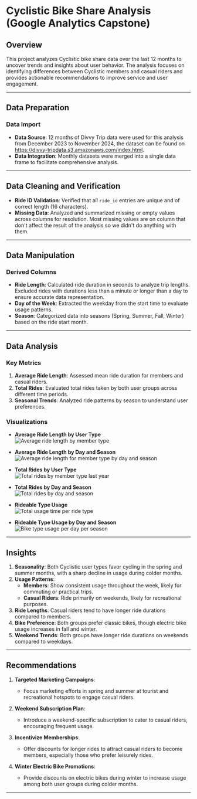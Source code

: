 # Cyclistic Bike Share Analysis (Google Analytics Capstone)

## Overview

This project analyzes Cyclistic bike share data over the last 12 months to uncover trends and insights about user behavior. The analysis focuses on identifying differences between Cyclistic members and casual riders and provides actionable recommendations to improve service and user engagement.

---

## Data Preparation

### Data Import

- **Data Source**: 12 months of Divvy Trip data were used for this analysis from December 2023 to November 2024, the dataset can be found on https://divvy-tripdata.s3.amazonaws.com/index.html.
- **Data Integration**: Monthly datasets were merged into a single data frame to facilitate comprehensive analysis.

---

## Data Cleaning and Verification

- **Ride ID Validation**: Verified that all `ride_id` entries are unique and of correct length (16 characters).
- **Missing Data**: Analyzed and summarized missing or empty values across columns for resolution. Most missing values are on column that don't affect the result of the analysis so we didn't do anything with them. 

---

## Data Manipulation

### Derived Columns

- **Ride Length**: Calculated ride duration in seconds to analyze trip lengths. Excluded rides with durations less than a minute or longer than a day to ensure accurate data representation.
- **Day of the Week**: Extracted the weekday from the start time to evaluate usage patterns.
- **Season**: Categorized data into seasons (Spring, Summer, Fall, Winter) based on the ride start month.

---

## Data Analysis

### Key Metrics

1. **Average Ride Length**: Assessed mean ride duration for members and casual riders.
2. **Total Rides**: Evaluated total rides taken by both user groups across different time periods.
3. **Seasonal Trends**: Analyzed ride patterns by season to understand user preferences.

### Visualizations

- **Average Ride Length by User Type**  
  ![Average ride length by member type](https://github.com/user-attachments/assets/f2f3b60a-4ce7-4c9b-a02a-e811c54beb0b)


- **Average Ride Length by Day and Season**  
![Average ride length for member type by day and season](https://github.com/user-attachments/assets/5cc4d3f0-3b64-44c9-b64f-d25640f2dcb3)


- **Total Rides by User Type**  
![Total rides by member type last year](https://github.com/user-attachments/assets/53c2eea5-f9fb-48d6-9c6c-5513f44f74ea)


- **Total Rides by Day and Season**  
![Total rides by day and season](https://github.com/user-attachments/assets/0c25fe46-5767-4b97-9ccf-b048c60bdd7c)


- **Rideable Type Usage**  
![Total usage time per ride type](https://github.com/user-attachments/assets/1c5b995d-4dc9-43d3-b353-8d4a803b5780)


- **Rideable Type Usage by Day and Season**  
![Bike type usage per day per season](https://github.com/user-attachments/assets/c65fbb78-d5f0-4ef8-8e09-53ac6214d454)


---

## Insights

1. **Seasonality**: Both Cyclistic user types favor cycling in the spring and summer months, with a sharp decline in usage during colder months.
2. **Usage Patterns**:
   - **Members**: Show consistent usage throughout the week, likely for commuting or practical trips.
   - **Casual Riders**: Ride primarily on weekends, likely for recreational purposes.
3. **Ride Lengths**: Casual riders tend to have longer ride durations compared to members.
4. **Bike Preference**: Both groups prefer classic bikes, though electric bike usage increases in fall and winter.
5. **Weekend Trends**: Both groups have longer ride durations on weekends compared to weekdays.

---

## Recommendations

1. **Targeted Marketing Campaigns**:
   - Focus marketing efforts in spring and summer at tourist and recreational hotspots to engage casual riders.

2. **Weekend Subscription Plan**:
   - Introduce a weekend-specific subscription to cater to casual riders, encouraging frequent usage.

3. **Incentivize Memberships**:
   - Offer discounts for longer rides to attract casual riders to become members, especially those who prefer leisurely rides.

4. **Winter Electric Bike Promotions**:
   - Provide discounts on electric bikes during winter to increase usage among both user groups during colder months.

---

